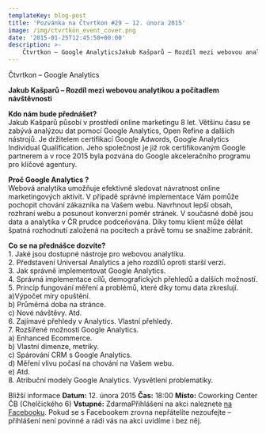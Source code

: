```yaml
---
templateKey: blog-post
title: 'Pozvánka na Čtvrtkon #29 – 12. února 2015'
image: /img/ctvrtkon_event_cover.png
date: '2015-01-25T12:45:50+00:00'
description: >-
    Čtvrtkon – Google AnalyticsJakub Kašparů – Rozdíl mezi webovou analytikou a počítadlem návštěvnostiKdo nám bude přednášet?Jakub Kašparů působí v prostředí online marketingu 8 let. ...
---
```

[](http://ctvrtkon.cz/wp-content/uploads/ctvrtkon_event_cover.png)Čtvrtkon – Google Analytics

**Jakub Kašparů – Rozdíl mezi webovou analytikou a počítadlem návštěvnosti**

**Kdo nám bude přednášet?**  
Jakub Kašparů působí v prostředí online marketingu 8 let. Většinu času se zabývá analýzou dat pomocí Google Analytics, Open Refine a dalších nástrojů. Je držitelem certifikací Google Adwords, Google Analytics Individual Qualification. Jeho společnost je již rok certifikovaným Google partnerem a v roce 2015 byla pozvána do Google akceleračního programu pro klíčové agentury.

**Proč Google Analytics ?**  
Webová analytika umožňuje efektivně sledovat návratnost online marketingových aktivit. V případě správné implementace Vám pomůže pochopit chování zákazníka na Vašem webu. Navrhnout lepší obsah, rozhraní webu a posunout konverzní poměr stránek. V současné době jsou data a analytika v ČR prudce podceňována. Díky tomu klient může dělat špatná rozhodnutí založená na pocitech a právě tomu se snažíme zabránit.

**Co se na přednášce dozvíte?**  
1\. Jaké jsou dostupné nástroje pro webovou analytiku.  
2\. Představení Universal Analytics a jeho rozdílů oproti starší verzi.  
3\. Jak správně implementovat Google Analytics.  
4\. Správná implementace cílů, demografických přehledů a dalších možností.  
5\. Princip fungování měření a problémů, které díky tomu data zkreslují.  
a)Výpočet míry opuštění.  
b) Průměrná doba na stránce.  
c) Nové návštěvy. Atd.  
6\. Zajímavé přehledy v Analytics. Vlastní přehledy.  
7\. Rozšířené možnosti Google Analytics.  
a) Enhanced Ecommerce.  
b) Vlastní dimenze, metriky.  
c) Spárování CRM s Google Analytics.  
d) Měření vlivu počasí na chování na Vašem webu.  
e) Atd.  
8\. Atribuční modely Google Analytics. Vysvětlení problematiky.

Bližší informace **Datum:** 12. února 2015 **Čas:** 18:00 **Místo:** Coworking Center ČB (Chelčického 6) **Vstupné:** ZdarmaPřihlášení na akci naleznete [na Facebooku](https://www.facebook.com/events/859804994076208/ "Markeťácký Čtvrtkon"). Pokud se s Facebookem zrovna nepřátelíte nezoufejte – přihlášení není povinné a rádi vás na akci uvidíme i bez něj. 